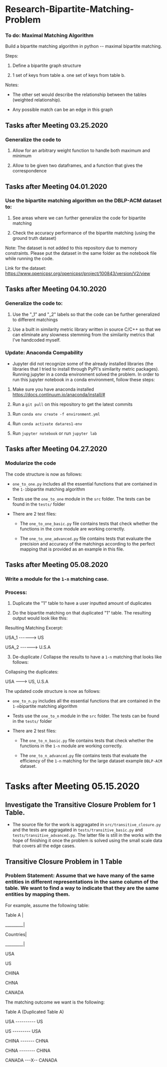 # Research-Bipartite-Matching-Problem

### To do: Maximal Matching Algorithm

Build a bipartite matching algorithm in python -- maximal bipartite matching. 

Steps: 

1. Define a bipartite graph structure

2. 1 set of keys from table a. one set of keys from table b. 

Notes: 

- The other set would describe the relationship between the tables (weighted relationship). 

- Any possible match can be an edge in this graph

## Tasks after Meeting 03.25.2020

### Generalize the code to 

1. Allow for an arbitrary weight function to handle both maximum and minimum 

2. Allow to be given two dataframes, and a function that gives the correspondence


## Tasks after Meeting 04.01.2020

### Use the bipartite matching algorithm on the DBLP-ACM dataset to:

1. See areas where we can further generalize the code for bipartite matching

2. Check the accuracy performance of the bipartite matching (using the ground truth dataset)

Note: The dataset is not added to this repository due to memory constraints. Please put the dataset in the same folder as the notebook file while running the code. 

Link for the dataset: https://www.openicpsr.org/openicpsr/project/100843/version/V2/view

## Tasks after Meeting 04.10.2020

### Generalize the code to:

1. Use the "_1" and "_2" labels so that the code can be further generalized to different matchings

2. Use a built in similarity metric library written in source C/C++ so that we can eliminate any slowness stemming from the similarity metrics that I've handcoded myself.

### Update: Anaconda Compability

* Jupyter did not recognize some of the already installed libraries (the libraries that I tried to install through PyPI's similarity metric packages). Running jupyter in a conda environment solved the problem. In order to run this jupyter notebook in a conda environment, follow these steps:

1. Make sure you have anaconda installed https://docs.continuum.io/anaconda/install/#

2. Run a `git pull` on this repository to get the latest commits

3. Run `conda env create -f environment.yml`

4. Run `conda activate datares1-env`

4. Run `jupyter notebook` or run `jupyter lab`



## Tasks after Meeting 04.27.2020
### Modularize the code

The code structure is now as follows:

- `one_to_one.py` includes all the essential functions that are contained in the `1-1`bipartite matching algorithm

- Tests use the `one_to_one` module in the `src` folder. The tests can be found in the `tests/` folder

- There are 2 test files:

  - The `one_to_one_basic.py` file contains tests that check whether the functions in the core module are working correctly.

  - The `one_to_one_advanced.py` file contains tests that evaluate the precision and accuracy of the matchings according to the perfect mapping that is provided as an example in this file.


## Tasks after Meeting 05.08.2020
### Write a module for the `1-n` matching case.

### Process:

1. Duplicate the "1" table to have a user inputted amount of duplicates

2. Do the bipartite matching on that duplicated "1" table. The resulting output would look like this:

Resulting Matching Excerpt:

USA_1 ------> US

USA_2 ------> U.S.A

3. De-duplicate / Collapse the results to have a `1-n` matching that looks like follows:

Collapsing the duplicates:

USA ---> US, U.S.A

The updated code structure is now as follows:

- `one_to_n.py` includes all the essential functions that are contained in the `1-n`bipartite matching algorithm

- Tests use the `one_to_n` module in the `src` folder. The tests can be found in the `tests/` folder

- There are 2 test files:

  - The `one_to_n_basic.py` file contains tests that check whether the functions in the `1-n` module are working correctly.

  - The `one_to_n_advanced.py` file contains tests that evaluate the efficiency of the `1-n` matching for the large dataset example `DBLP-ACM` dataset.

# Tasks after Meeting 05.15.2020
## Investigate the Transitive Closure Problem for 1 Table.

- The source file for the work is aggragated in `src/transitive_closure.py` and the tests are aggragated in `tests/transitive_basic.py` and `tests/transitive_advanced.py`. The latter file is still in the works with the hope of finishing it once the problem is solved using the small scale data that covers all the edge cases. 

## Transitive Closure Problem in 1 Table

### Problem Statement: Assume that we have many of the same entities in different representations in the same column of the table. We want to find a way to indicate that they are the same entities by mapping them.

For example, assume the following table:

Table A  |

_________|

Countries|

_________|

USA

US

CHINA

CHNA

CANADA

The matching outcome we want is the following:

Table A       (Duplicated Table A)

USA ---------- US

US  ---------  USA

CHINA ------- CHNA 

CHNA -------- CHINA           

CANADA ---X-- CANADA
